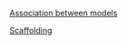 [Association between models](https://www.microverse.org/blog/how-to-use-associations-and-class-names-in-ruby-on-rails#:~:text=Association%20in%20Rails%20defines%20the,%2C%20has_one%3Athrough%2C%20has_and_belongs_to_many.)

[Scaffolding](https://www.rubyguides.com/2020/03/rails-scaffolding/)
